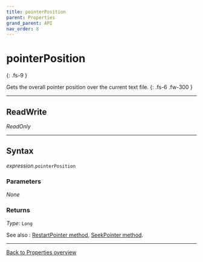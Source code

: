 ```yaml
---
title: pointerPosition
parent: Properties
grand_parent: API
nav_order: 8
---
```


# pointerPosition
{: .fs-9 }

Gets the overall pointer position over the current text file.
{: .fs-6 .fw-300 }

---

## ReadWrite

_ReadOnly_

---

## Syntax

*expression*.`pointerPosition`

### Parameters

_None_

### Returns

*Type*: `Long`

See also
: [RestartPointer method](https://ws-garcia.github.io/ECPTextStream/api/methods/restartpointer.html), [SeekPointer method](https://ws-garcia.github.io/ECPTextStream/api/methods/seekpointer.html).

---

[Back to Properties overview](https://ws-garcia.github.io/ECPTextStream/api/properties/)